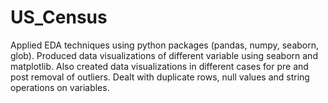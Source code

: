 # US_Census
Applied EDA techniques using python packages (pandas, numpy, seaborn, glob). Produced data visualizations of different variable using seaborn and matplotlib. Also created data visualizations in different cases for pre and post removal of outliers. Dealt with duplicate rows, null values and string operations on variables.
